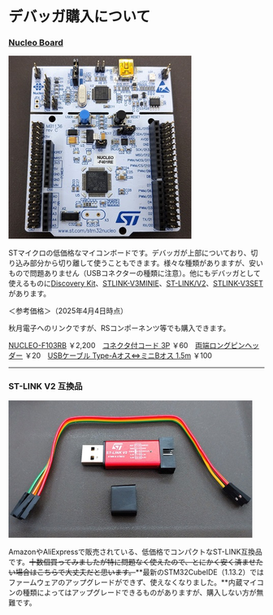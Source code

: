 # デバッガ購入について

### [Nucleo Board](https://www.st.com/ja/evaluation-tools/stm32-nucleo-boards.html)

![Nucleo](img/005_001.jpg) 

STマイクロの低価格なマイコンボードです。デバッガが上部についており、切り込み部分から切り離して使うこともできます。様々な種類がありますが、安いもので問題ありません（USBコネクターの種類に注意）。他にもデバッガとして使えるものに[Discovery Kit](https://jp.rs-online.com/web/p/microcontroller-development-tools/7587554)、[STLINK-V3MINIE](https://akizukidenshi.com/catalog/g/g118187/)、[ST-LINK/V2](https://jp.rs-online.com/web/p/chip-programmers/7141701)、[STLINK-V3SET](https://akizukidenshi.com/catalog/g/gM-14361/)があります。

＜参考価格＞（2025年4月4日時点）

秋月電子へのリンクですが、RSコンポーネンツ等でも購入できます。

[NUCLEO-F103RB](https://akizukidenshi.com/catalog/g/g107724/) ￥2,200　[コネクタ付コード 3P](https://akizukidenshi.com/catalog/g/gC-15384/) ￥60　[両端ロングピンヘッダー](https://akizukidenshi.com/catalog/g/g109055/) ￥20　[USBケーブル Type-Aオス⇔ミニBオス 1.5m](https://akizukidenshi.com/catalog/g/g117014/) ￥100



---

### ST-LINK V2 互換品

![stlc](img/005_002.jpg) 

AmazonやAliExpressで販売されている、低価格でコンパクトなST-LINK互換品です。~~十数個買ってみましたが特に問題なく使えたので、とにかく安く済ませたい場合はこちらで大丈夫だと思います。~~**最新のSTM32CubeIDE（1.13.2）ではファームウェアのアップグレードができず、使えなくなりました。**内蔵マイコンの種類によってはアップグレードできるものがありますが、購入しない方が無難です。